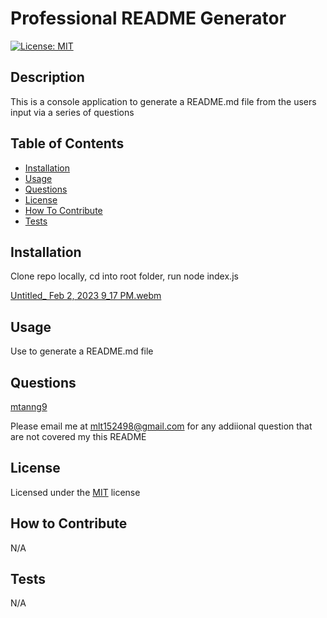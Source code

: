 # Professional README Generator
[![License: MIT](https://img.shields.io/badge/License-MIT-brightgreen.svg)](https://opensource.org/licenses/MIT)

## Description

This is a console application to generate a README.md file from the users input via a series of questions

## Table of Contents
  
- [Installation](#installation)
- [Usage](#usage)
- [Questions](#questions)
- [License](#license)
- [How To Contribute](#how-to-contribute)
- [Tests](#tests)


## Installation

Clone repo locally, cd into root folder, run node index.js

[Untitled_ Feb 2, 2023 9_17 PM.webm](https://user-images.githubusercontent.com/118089627/216498968-c934dd5b-4f74-44cc-878d-2319c796d8c0.webm)


## Usage

Use to generate a README.md file

## Questions

[mtanng9](https://github.com/mtanng9)

Please email me at mlt152498@gmail.com for any addiional question that are not covered my this README

## License

Licensed under the [MIT](https://choosealicense.com/licenses/mit/) license  

## How to Contribute

N/A

## Tests

N/A

